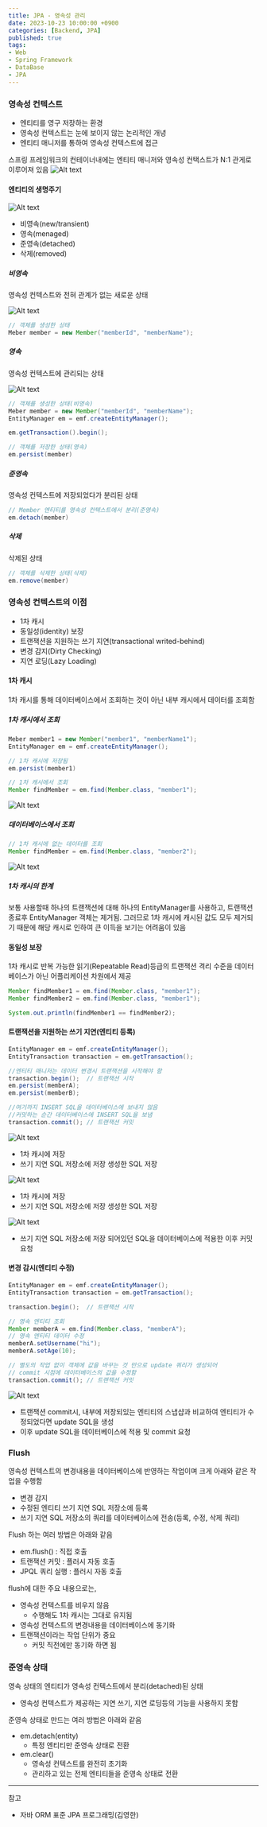 ```yaml
---
title: JPA - 영속성 관리
date: 2023-10-23 10:00:00 +0900
categories: [Backend, JPA]
published: true
tags:
- Web
- Spring Framework
- DataBase
- JPA
---
```


### 영속성 컨텍스트
  - 엔티티를 영구 저장하는 환경
  - 영속성 컨텍스트는 눈에 보이지 않는 논리적인 개녕
  - 엔티티 매니저를 통하여 영속성 컨텍스트에 접근

스프링 프레임워크의 컨테이너내에는 엔티티 매니저와 영속성 컨택스트가 N:1 관게로 이루어져 있음
![Alt text](/assets/posts/img/spring/spring_jpa_1/spring_jpa_01_00.png)

#### 엔티티의 생명주기
![Alt text](/assets/posts/img/spring/spring_jpa_1/spring_jpa_01_01.png)
  - 비영속(new/transient)
  - 영속(menaged)
  - 준영속(detached)
  - 삭제(removed)

##### 비영속
영속성 컨텍스트와 전혀 관계가 없는 새로운 상태

![Alt text](/assets/posts/img/spring/spring_jpa_1/spring_jpa_01_02.png)

```java
// 객체를 생성한 상태
Meber member = new Member("memberId", "memberName");
```

##### 영속
영속성 컨텍스트에 관리되는 상태

![Alt text](/assets/posts/img/spring/spring_jpa_1/spring_jpa_01_03.png)

```java
// 객체를 생성한 상태(비영속)
Meber member = new Member("memberId", "memberName");
EntityManager em = emf.createEntityManager();

em.getTransaction().begin();

// 객체를 저장한 상태(영속)
em.persist(member)
```

##### 준영속
영속성 컨텍스트에 저장되었다가 분리된 상태

```java
// Member 엔티티를 영속성 컨텍스트에서 분리(준영속)
em.detach(member)
```

##### 삭제
삭제된 상태

```java
// 객체를 삭제한 상태(삭제)
em.remove(member)
```

### 영속성 컨텍스트의 이점
  - 1차 캐시
  - 동일성(identity) 보장
  - 트랜잭션을 지원하는 쓰기 지연(transactional writed-behind)
  - 변경 감지(Dirty Checking)
  - 지연 로딩(Lazy Loading)

#### 1차 캐시
1차 캐시를 통해 데이터베이스에서 조회하는 것이 아닌 내부 캐시에서 데이터를 조회함

##### 1차 캐시에서 조회
```java
Meber member1 = new Member("member1", "memberName1");
EntityManager em = emf.createEntityManager();

// 1차 캐시에 저장됨
em.persist(member1)

// 1차 캐시에서 조회
Member findMember = em.find(Member.class, "member1");
```

![Alt text](/assets/posts/img/spring/spring_jpa_1/spring_jpa_01_04.png)



##### 데이터베이스에서 조회
```java
// 1차 캐시에 없는 데이터를 조회
Member findMember = em.find(Member.class, "member2");
```
![Alt text](/assets/posts/img/spring/spring_jpa_1/spring_jpa_01_05.png)

##### 1차 캐시의 한계
보통 사용할때 하나의 트랜잭션에 대해 하나의 EntityManager를 사용하고, 트랜잭션 종료후 EntityManager 객체는 제거됨.
그러므로 1차 캐시에 캐시된 값도 모두 제거되기 때문에 해당 캐시로 인하여 큰 이득을 보기는 어려움이 있음

#### 동일성 보장
1차 캐시로 반복 가능한 읽기(Repeatable Read)등급의 트랜잭션 격리 수준을 데이터베이스가 아닌 어플리케이션 차원에서 제공

```java
Member findMember1 = em.find(Member.class, "member1");
Member findMember2 = em.find(Member.class, "member1");

System.out.println(findMember1 == findMember2);
```

#### 트랜잭션을 지원하는 쓰기 지연(엔티티 등록)
```java
EntityManager em = emf.createEntityManager();
EntityTransaction transaction = em.getTransaction();

//엔티티 매니저는 데이터 변경시 트랜잭션을 시작해야 함
transaction.begin();  // 트랜잭션 시작
em.persist(memberA);
em.persist(memberB);

//여기까지 INSERT SQL을 데이터베이스에 보내지 않음
//커밋하는 순간 데이터베이스에 INSERT SQL을 보냄
transaction.commit(); // 트랜잭션 커밋
```

![Alt text](/assets/posts/img/spring/spring_jpa_1/spring_jpa_01_06.png)
  - 1차 캐시에 저장
  - 쓰기 지연 SQL 저장소에 저장 생성한 SQL 저장

![Alt text](/assets/posts/img/spring/spring_jpa_1/spring_jpa_01_07.png)
  - 1차 캐시에 저장
  - 쓰기 지연 SQL 저장소에 저장 생성한 SQL 저장

![Alt text](/assets/posts/img/spring/spring_jpa_1/spring_jpa_01_08.png)
  - 쓰기 지연 SQL 저장소에 저장 되어있던 SQL을 데이터베이스에 적용한 이후 커밋요청

#### 변경 감시(엔티티 수정)
```java
EntityManager em = emf.createEntityManager();
EntityTransaction transaction = em.getTransaction();

transaction.begin();  // 트랜잭션 시작

// 영속 엔티티 조회
Member memberA = em.find(Member.class, "memberA");
// 영속 엔티티 데이터 수정
memberA.setUsername("hi");
memberA.setAge(10);

// 별도의 작업 없이 객체에 값을 바꾸는 것 만으로 update 쿼리가 생성되어
// commit 시점에 데이터베이스의 값을 수정함
transaction.commit(); // 트랜잭션 커밋
```

![Alt text](/assets/posts/img/spring/spring_jpa_1/spring_jpa_01_09.png)
  - 트랜잭션 commit시, 내부에 저장되있는 엔티티의 스냅샵과 비교하여 엔티티가 수정되었다면 update SQL을 생성
  - 이후 update SQL을 데이터베이스에 적용 및 commit 요청

### Flush
영속성 컨텍스트의 변경내용을 데이터베이스에 반영하는 작업이며 크게 아래와 같은 작업을 수행함
  - 변경 감지 
  - 수정된 엔티티 쓰기 지연 SQL 저장소에 등록 
  - 쓰기 지연 SQL 저장소의 쿼리를 데이터베이스에 전송(등록, 수정, 삭제 쿼리)

Flush 하는 여러 방법은 아래와 같음
  - em.flush() : 직접 호출 
  - 트랜잭션 커밋 : 플러시 자동 호출 
  - JPQL 쿼리 실행 : 플러시 자동 호출

flush에 대한 주요 내용으로는,
  - 영속성 컨텍스트를 비우지 않음
    - 수행해도 1차 캐시는 그대로 유지됨
  - 영속성 컨텍스트의 변경내용을 데이터베이스에 동기화
  - 트랜잭션이라는 작업 단위가 중요
    - 커밋 직전에만 동기화 하면 됨

### 준영속 상태
영속 상태의 엔티티가 영속성 컨텍스트에서 분리(detached)된 상태
  - 영속성 컨텍스트가 제공하는 지연 쓰기, 지연 로딩등의 기능을 사용하지 못함

준영속 상태로 만드는 여러 방법은 아래와 같음
  - em.detach(entity)
    - 특정 엔티티만 준영속 상태로 전환
  - em.clear()
    - 영속성 컨텍스트를 완전히 초기화
    - 관리하고 있는 전체 엔티티들을 준영속 상태로 전환

---
참고
 - 자바 ORM 표준 JPA 프로그래밍(김영한)
